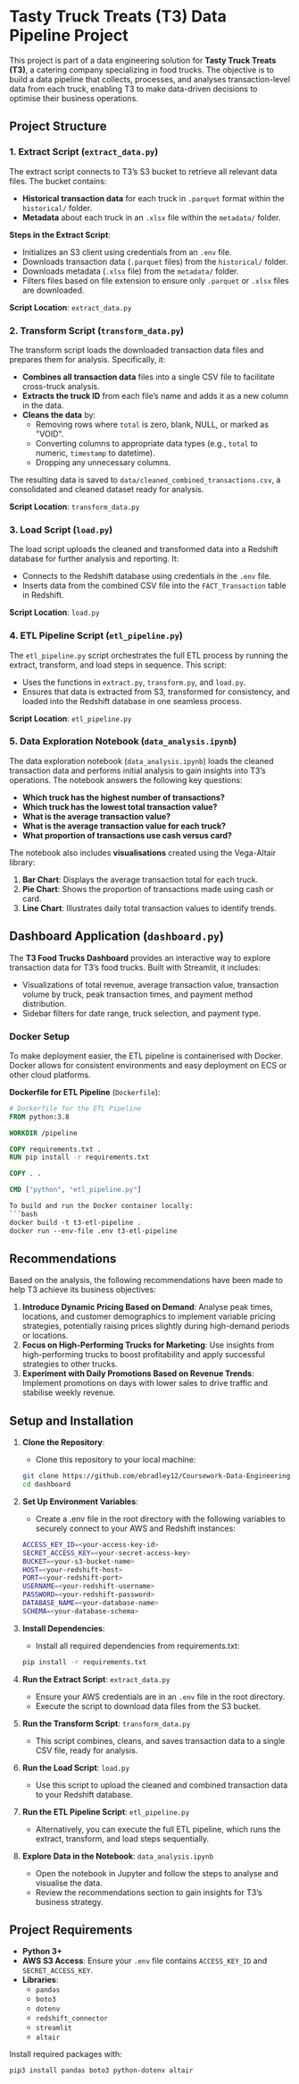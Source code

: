# Tasty Truck Treats (T3) Data Pipeline Project

This project is part of a data engineering solution for **Tasty Truck Treats (T3)**, a catering company specializing in food trucks. The objective is to build a data pipeline that collects, processes, and analyses transaction-level data from each truck, enabling T3 to make data-driven decisions to optimise their business operations.

## Project Structure

### 1. **Extract Script** (`extract_data.py`)

The extract script connects to T3’s S3 bucket to retrieve all relevant data files. The bucket contains:
- **Historical transaction data** for each truck in `.parquet` format within the `historical/` folder.
- **Metadata** about each truck in an `.xlsx` file within the `metadata/` folder.

**Steps in the Extract Script**:
- Initializes an S3 client using credentials from an `.env` file.
- Downloads transaction data (`.parquet` files) from the `historical/` folder.
- Downloads metadata (`.xlsx` file) from the `metadata/` folder.
- Filters files based on file extension to ensure only `.parquet` or `.xlsx` files are downloaded.
  
**Script Location**: `extract_data.py`

### 2. **Transform Script** (`transform_data.py`)

The transform script loads the downloaded transaction data files and prepares them for analysis. Specifically, it:
- **Combines all transaction data** files into a single CSV file to facilitate cross-truck analysis.
- **Extracts the truck ID** from each file’s name and adds it as a new column in the data.
- **Cleans the data** by:
  - Removing rows where `total` is zero, blank, NULL, or marked as "VOID".
  - Converting columns to appropriate data types (e.g., `total` to numeric, `timestamp` to datetime).
  - Dropping any unnecessary columns.
  
The resulting data is saved to `data/cleaned_combined_transactions.csv`, a consolidated and cleaned dataset ready for analysis.

**Script Location**: `transform_data.py`

### 3. **Load Script** (`load.py`)

The load script uploads the cleaned and transformed data into a Redshift database for further analysis and reporting. It:
- Connects to the Redshift database using credentials in the `.env` file.
- Inserts data from the combined CSV file into the `FACT_Transaction` table in Redshift.

**Script Location**: `load.py`

### 4. **ETL Pipeline Script** (`etl_pipeline.py`)

The `etl_pipeline.py` script orchestrates the full ETL process by running the extract, transform, and load steps in sequence. This script:
- Uses the functions in `extract.py`, `transform.py`, and `load.py`.
- Ensures that data is extracted from S3, transformed for consistency, and loaded into the Redshift database in one seamless process.

**Script Location**: `etl_pipeline.py`

### 5. **Data Exploration Notebook** (`data_analysis.ipynb`)

The data exploration notebook (`data_analysis.ipynb`) loads the cleaned transaction data and performs initial analysis to gain insights into T3’s operations. The notebook answers the following key questions:

- **Which truck has the highest number of transactions?**
- **Which truck has the lowest total transaction value?**
- **What is the average transaction value?**
- **What is the average transaction value for each truck?**
- **What proportion of transactions use cash versus card?**

The notebook also includes **visualisations** created using the Vega-Altair library:

1. **Bar Chart**: Displays the average transaction total for each truck.
2. **Pie Chart**: Shows the proportion of transactions made using cash or card.
3. **Line Chart**: Illustrates daily total transaction values to identify trends.

## Dashboard Application (`dashboard.py`)

The **T3 Food Trucks Dashboard** provides an interactive way to explore transaction data for T3’s food trucks. Built with Streamlit, it includes:
- Visualizations of total revenue, average transaction value, transaction volume by truck, peak transaction times, and payment method distribution.
- Sidebar filters for date range, truck selection, and payment type.

### Docker Setup

To make deployment easier, the ETL pipeline is containerised with Docker. Docker allows for consistent environments and easy deployment on ECS or other cloud platforms.

**Dockerfile for ETL Pipeline** (`Dockerfile`):
```Dockerfile
# Dockerfile for the ETL Pipeline
FROM python:3.8

WORKDIR /pipeline

COPY requirements.txt .
RUN pip install -r requirements.txt

COPY . .

CMD ["python", "etl_pipeline.py"]

To build and run the Docker container locally:
```bash
docker build -t t3-etl-pipeline .
docker run --env-file .env t3-etl-pipeline
```

## Recommendations

Based on the analysis, the following recommendations have been made to help T3 achieve its business objectives:

1. **Introduce Dynamic Pricing Based on Demand**: Analyse peak times, locations, and customer demographics to implement variable pricing strategies, potentially raising prices slightly during high-demand periods or locations.
2. **Focus on High-Performing Trucks for Marketing**: Use insights from high-performing trucks to boost profitability and apply successful strategies to other trucks.
3. **Experiment with Daily Promotions Based on Revenue Trends**: Implement promotions on days with lower sales to drive traffic and stabilise weekly revenue.


## Setup and Installation

1. **Clone the Repository**: 
   - Clone this repository to your local machine:
   ```bash
   git clone https://github.com/ebradley12/Coursework-Data-Engineering-Week-3.git
   cd dashboard
   ```

2. **Set Up Environment Variables**: 
   - Create a .env file in the root directory with the following variables to securely connect to your AWS and Redshift instances:
   ```bash
   ACCESS_KEY_ID=<your-access-key-id>
   SECRET_ACCESS_KEY=<your-secret-access-key>
   BUCKET=<your-s3-bucket-name>
   HOST=<your-redshift-host>
   PORT=<your-redshift-port>
   USERNAME=<your-redshift-username>
   PASSWORD=<your-redshift-password>
   DATABASE_NAME=<your-database-name>
   SCHEMA=<your-database-schema>
   ```

3. **Install Dependencies**: 
   - Install all required dependencies from requirements.txt:
   ```bash
   pip install -r requirements.txt

   ```

4. **Run the Extract Script**: `extract_data.py`
   - Ensure your AWS credentials are in an `.env` file in the root directory.
   - Execute the script to download data files from the S3 bucket.

5. **Run the Transform Script**: `transform_data.py`
   - This script combines, cleans, and saves transaction data to a single CSV file, ready for analysis.

6. **Run the Load Script**: `load.py`
   - Use this script to upload the cleaned and combined transaction data to your Redshift database.

7. **Run the ETL Pipeline Script**: `etl_pipeline.py`
   - Alternatively, you can execute the full ETL pipeline, which runs the extract, transform, and load steps sequentially.

8. **Explore Data in the Notebook**: `data_analysis.ipynb`
   - Open the notebook in Jupyter and follow the steps to analyse and visualise the data.
   - Review the recommendations section to gain insights for T3’s business strategy.

## Project Requirements

- **Python 3+**
- **AWS S3 Access**: Ensure your `.env` file contains `ACCESS_KEY_ID` and `SECRET_ACCESS_KEY`.
- **Libraries**:
  - `pandas`
  - `boto3`
  - `dotenv`
  - `redshift_connector`
  - `streamlit`
  - `altair`

Install required packages with:
```bash
pip3 install pandas boto3 python-dotenv altair
